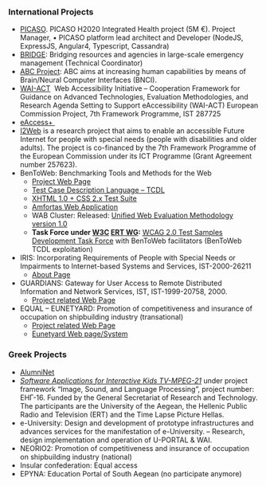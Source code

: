 
### International Projects
* [PICASO](https://www.picaso-project.eu/). PICASO H2020 Integrated Health project (5M €). Project Manager, •	PICASO platform lead architect and Developer (NodeJS, ExpressJS, Angular4, Typescript, Cassandra) 
*   [BRIDGE](http://www.bridgeproject.eu/en): Bridging resources and agencies in large-scale emergency management (Technical Coordinator)
*   [ABC Project](http://www.abc-project.eu/): ABC aims at increasing human capabilities by means of Brain/Neural Computer Interfaces (BNCI).
*   [WAI-ACT](http://www.w3.org/WAI/ACT/)  Web Accessibility Initiative – Cooperation Framework for Guidance on Advanced Technologies, Evaluation Methodologies, and Research Agenda Setting to Support eAccessibility (WAI-ACT) European Commission Project, 7th Framework Programme, IST 287725
*   [eAccess+ ](http://www.eaccessplus.eu/)
*   [I2Web](http://i2web.eu/) is a research project that aims to enable an accessible Future Internet for people with special needs (people with disabilities and older adults). The project is co-financed by the 7th Framework Programme of the European Commission under its ICT Programme (Grant Agreement number 257623).
*   BenToWeb: Benchmarking Tools and Methods for the Web
    *   [Project Web Page](http://www.bentoweb.org/)
    *   [Test Case Description Language – <acronym>TCDL</acronym>](http://bentoweb.org/refs/TCDL1.1)
    *   [XHTML 1.0 + CSS 2.x Test Suite](http://www.bentoweb.org/ts/XHTML1/)
    *   [Amfortas Web Application](http://www.bentoweb.org/amfortas/)
    *   WAB Cluster: Released: [Unified Web Evaluation Methodology version 1.0](http://www.wabcluster.org/uwem1/)
    *   **Task Force under [W3C](http://www.w3.org/) [ERT WG](http://www.w3.org/WAI/ER/Overview.html):** [<acronym title="Web Content Accessibility Guidelines">WCAG</acronym> 2.0 Test Samples Development Task Force](http://www.w3.org/WAI/ER/2006/tests/tests-tf) with BenToWeb facilitators (BenToWeb TCDL exploitation)
*   IRIS: Incorporating Requirements of People with Special Needs or Impairments to Internet-based Systems and Services, IST-2000-26211
    *   [About Page](https://sites.google.com/site/evlachog/iris/default.htm)
*   GUARDIANS: Gateway for User Access to Remote Distributed Information and Network Services, IST, IST-1999-20758, 2000.
    *   [Project related Web Page](http://www.fdgroup.com/guardians/)
*   EQUAL – EUNETYARD: Promotion of competitiveness and insurance of occupation on shipbuilding industry (transational)
    *   [Project related Web Page](http://www.labor-ministry.gr/ekt/equal/)
    *   [Eunetyard Web page/System](http://www.eunetyard.net/)

### Greek Projects

*   [AlumniNet](http://alumin.aegean.gr/)
*   _[Software Applications for Interactive Kids TV-MPEG-21](http://www.developer21.gr/)_ under project framework “Image, Sound, and Language Processing”, project number: EHΓ-16\. Funded by the General Secretariat of Research and Technology. The participants are the University of the Aegean, the Hellenic Public Radio and Television (ERT) and the Time Lapse Picture Hellas.
*   e-University: Design and development of prototype infrastructures and advances services for the manifestation of e-University. – Research, design implementation and operation of U-PORTAL & WAI.
*   NEORIO2: Promotion of competitiveness and insurance of occupation on shipbuilding industry (national)
*   Insular confederation: Equal access
*   EPYNA: Education Portal of South Aegean (no participate anymore)

